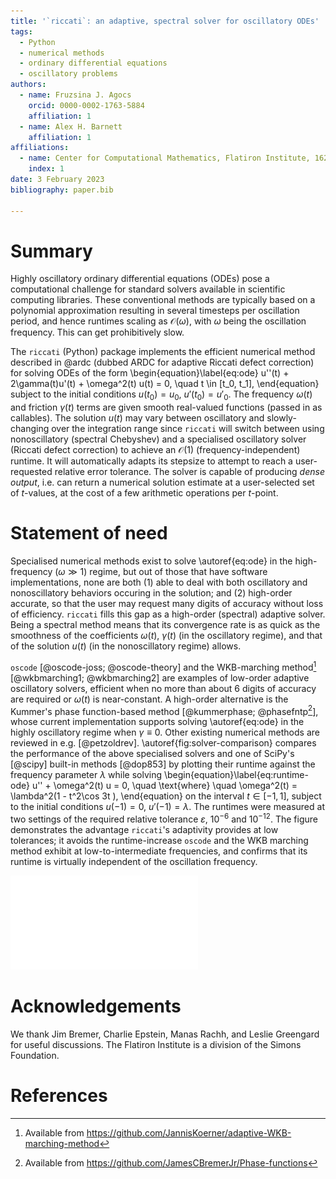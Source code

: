 ```yaml
---
title: '`riccati`: an adaptive, spectral solver for oscillatory ODEs'
tags:
  - Python
  - numerical methods
  - ordinary differential equations
  - oscillatory problems
authors:
  - name: Fruzsina J. Agocs
    orcid: 0000-0002-1763-5884
    affiliation: 1
  - name: Alex H. Barnett 
    affiliation: 1
affiliations: 
  - name: Center for Computational Mathematics, Flatiron Institute, 162 Fifth Avenue, New York, 10010 NY, USA 
    index: 1
date: 3 February 2023
bibliography: paper.bib

---
```


# Summary

Highly oscillatory ordinary differential equations (ODEs) pose a computational
challenge for standard solvers available in scientific computing libraries. 
These conventional methods are typically based on a polynomial approximation
resulting in several timesteps per oscillation period, and hence runtimes
scaling as $\mathcal{O}(\omega)$, with $\omega$ being the oscillation
frequency. This can get prohibitively slow.

The `riccati`
(Python) package implements the efficient numerical method described in @ardc
(dubbed ARDC for adaptive Riccati defect correction) for solving ODEs of the
form
\begin{equation}\label{eq:ode}
u''(t) + 2\gamma(t)u'(t) + \omega^2(t) u(t) = 0, \quad t \in [t_0, t_1],
\end{equation}
subject to the initial conditions $u(t_0) = u_0$, $u'(t_0) = u'_0$. The frequency $\omega(t)$
and friction $\gamma(t)$ terms are given smooth real-valued functions (passed in as callables). The
solution $u(t)$ may vary between oscillatory and slowly-changing over the
integration range since `riccati` will switch between using nonoscillatory
(spectral Chebyshev) and a specialised oscillatory solver (Riccati defect
correction) to achieve an $\mathcal{O}(1)$
(frequency-independent) runtime. It will automatically adapts its stepsize to
attempt to reach a user-requested relative error tolerance. The solver is
capable of producing _dense output_, i.e. can return a numerical
solution estimate at a user-selected set of $t$-values, at the cost of a few
arithmetic operations per $t$-point.

# Statement of need

Specialised numerical methods exist to solve \autoref{eq:ode} in
the high-frequency ($\omega \gg 1$) regime, but out of those that have software implementations,
none are both (1) able to deal with both oscillatory and nonoscillatory
behaviors occuring in the solution; and (2) high-order accurate, so that the
user may request many digits of accuracy without loss of efficiency. `riccati` fills
this gap as a high-order (spectral) adaptive solver. Being a spectral method
means that its convergence rate is as quick as the smoothness of the
coefficients $\omega(t)$, $\gamma(t)$ (in the oscillatory regime), and that of
the solution $u(t)$ (in the nonoscillatory regime) allows.

`oscode` [@oscode-joss; @oscode-theory] and the WKB-marching method[^1]
[@wkbmarching1; @wkbmarching2] are examples of low-order adaptive oscillatory
solvers, efficient when no more than about 6 digits of accuracy are required or $\omega(t)$ is near-constant.
A high-order alternative is the Kummer's phase function-based method 
[@kummerphase; @phasefntp[^2]], whose current implementation supports solving
\autoref{eq:ode} in the highly oscillatory regime when $\gamma \equiv 0$. Other existing numerical methods are
reviewed in e.g. [@petzoldrev]. \autoref{fig:solver-comparison} compares the
performance of the above specialised solvers and one of SciPy's [@scipy] built-in methods [@dop853]
by plotting their runtime against the frequency parameter $\lambda$ while
solving
\begin{equation}\label{eq:runtime-ode}
u'' + \omega^2(t) u = 0, \quad \text{where} \quad \omega^2(t) = \lambda^2(1 - t^2\cos 3t ),
\end{equation}
on the interval $t \in [-1, 1]$, subject to the initial conditions $u(-1) = 0$,
$u'(-1) = \lambda$. The runtimes were measured at two settings of the required
relative tolerance $\varepsilon$, $10^{-6}$ and $10^{-12}$. The figure
demonstrates the advantage `riccati`'s adaptivity provides at low tolerances;
it avoids the runtime-increase `oscode` and the WKB marching method exhibit
at low-to-intermediate frequencies, and confirms that its runtime is virtually
independent of the oscillation frequency. 

![Left: Numerical solution of \autoref{eq:runtime-ode} with $\lambda = 10^2$. Right: performance comparison of `riccati` (labelled ARDC) against state-of-the-art oscillatory solvers. `oscode`, the WKB marching method, Kummer's phase function method, and a high-order Runge--Kutta method (RK78) [@dop853] on \autoref{eq:runtime-ode} with a varying frequency parameter $\lambda$. Solid and dashed lines denote runs with a relative tolerance settings of $\varepsilon = 10^{-12}$ and $10^{-6}$, respectively. \label{fig:solver-comparison}](timing-fig.pdf)


[^1]: Available from https://github.com/JannisKoerner/adaptive-WKB-marching-method
[^2]: Available from https://github.com/JamesCBremerJr/Phase-functions

# Acknowledgements
 
We thank Jim Bremer, Charlie Epstein, Manas Rachh, and Leslie Greengard for
useful discussions. The Flatiron Institute is a division of the Simons
Foundation.

# References
